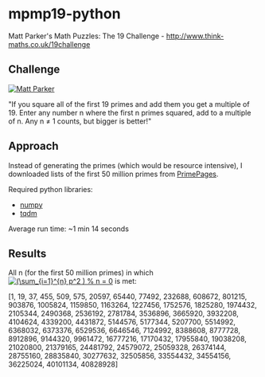 # mpmp19-python

Matt Parker's Math Puzzles: The 19 Challenge - http://www.think-maths.co.uk/19challenge 

## Challenge 

[![Matt Parker](http://img.youtube.com/vi/tBXGIXEV7tI/0.jpg)](http://www.youtube.com/watch?v=tBXGIXEV7tI "The 19 Challenge")


"If you square all of the first 19 primes and add them you get a multiple of 19.
            Enter any number n where the first n primes squared, add to a multiple of n. Any n ≠ 1 counts, but bigger is better!"

## Approach
Instead of generating the primes (which would be resource intensive), I downloaded lists of the first 50 million primes from [PrimePages](https://primes.utm.edu/lists/small/millions/).

Required python libraries: 
- [numpy](https://numpy.org/)
- [tqdm](https://github.com/tqdm/tqdm)

Average run time: ~1 min 14 seconds

## Results
All n (for the first 50 million primes) in which <a href="https://www.codecogs.com/eqnedit.php?latex=\inline&space;(\sum_{i=1}^{n}&space;p^2&space;)&space;%&space;n&space;=&space;0" target="_blank"><img src="https://latex.codecogs.com/gif.latex?\inline&space;(\sum_{i=1}^{n}&space;p^2&space;)&space;%&space;n&space;=&space;0" title="(\sum_{i=1}^{n} p^2 ) % n = 0" /></a> is met:

[1, 19, 37, 455, 509, 575, 20597, 65440, 77492, 232688, 608672, 801215, 903876, 1005824, 1159850, 1163264, 1227456, 1752576, 1825280, 1974432, 2105344, 2490368, 2536192, 2781784, 3536896, 3665920, 3932208, 4104624, 4339200, 4431872, 5144576, 5177344, 5207700, 5514992, 6368032, 6373376, 6529536, 6646546, 7124992, 8388608, 8777728, 8912896, 9144320, 9961472, 16777216, 17170432, 17955840, 19038208, 21020800, 21379165, 24481792, 24579072, 25059328, 26374144, 28755160, 28835840, 30277632, 32505856, 33554432, 34554156, 36225024, 40101134, 40828928]
